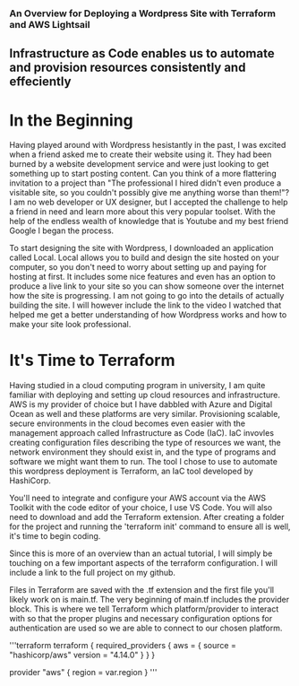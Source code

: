 ### An Overview for Deploying a Wordpress Site with Terraform and AWS Lightsail
## Infrastructure as Code enables us to automate and provision resources consistently and effeciently 

# In the Beginning
Having played around with Wordpress hesistantly in the past, I was excited when a friend asked me to create their website using it. They had been burned
by a website development service and were just looking to get something up to start posting content. Can you think of a more flattering invitation to a 
project than "The professional I hired didn't even produce a visitable site, so you couldn't possibly give me anything worse than them!"? I am no web developer 
or UX designer, but I accepted the challenge to help a friend in need and learn more about this very popular toolset. With the help of the endless wealth of 
knowledge that is Youtube and my best friend Google I began the process.

To start designing the site with Wordpress, I downloaded an application called Local. Local allows you to build and design the site hosted on your computer, 
so you don't need to worry about setting up and paying for hosting at first. It includes some nice features and even has an option to produce a live link
to your site so you can show someone over the internet how the site is progressing. I am not going to go into the details of actually building the site.
I will however include the link to the video I watched that helped me get a better understanding of how Wordpress works and how to make your site look
professional. 


# It's Time to Terraform
Having studied in a cloud computing program in university, I am quite familiar with deploying and setting up cloud resources and infrastructure. AWS is my 
provider of choice but I have dabbled with Azure and Digital Ocean as well and these platforms are very similar. Provisioning scalable, secure environments 
in the cloud becomes even easier with the management approach called Infrastructure as Code (IaC). IaC invovles creating configuration files describing the 
type of resources we want, the network environment they should exist in, and the type of programs and software we might want them to run. The tool I chose
to use to automate this wordpress deployment is Terraform, an IaC tool developed by HashiCorp. 

You'll need to integrate and configure your AWS account via the AWS Toolkit with the code editor of your choice, I use VS Code. You will also need to download 
and add the Terraform extension. After creating a folder for the project and running the 'terraform init' command to ensure all is well, it's time to begin coding.

Since this is more of an overview than an actual tutorial, I will simply be touching on a few important aspects of the terraform configuration. I will include a
link to the full project on my github. 

Files in Terraform are saved with the .tf extension and the first file you'll likely work on is main.tf. The very beginning of main.tf includes the provider block.
This is where we tell Terraform which platform/provider to interact with so that the proper plugins and necessary configuration options for authentication are
used so we are able to connect to our chosen platform. 

'''terraform 
  terraform {
  required_providers {
    aws = {
      source  = "hashicorp/aws"
      version = "4.14.0"
    }
  }
}

provider "aws" {
  region = var.region
}
'''
